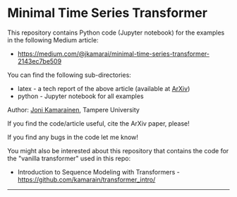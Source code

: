 # Minimal Time Series Transformer

This repository contains Python code (Jupyter notebook) for the examples in the following Medium article:

 * https://medium.com/@jkamarai/minimal-time-series-transformer-2143ec7be509

You can find the following sub-directories:

 * latex - a tech report of the above article (available at [ArXiv](https://arxiv.org/abs/2503.09791))
 * python - Jupyter notebook for all examples

Author: [Joni Kamarainen](https://webpages.tuni.fi/vision/public_pages/JoniKamarainen/), Tampere University

If you find the code/article useful, cite the ArXiv paper, please!

If you find any bugs in the code let me know!

You might also be interested about this repository that contains the code for the "vanilla transformer" used in this repo:

 * Introduction to Sequence Modeling with Transformers - https://github.com/kamarain/transformer_intro/

---


